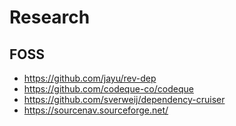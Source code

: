 # Research 

## FOSS
- https://github.com/jayu/rev-dep
- https://github.com/codeque-co/codeque
- https://github.com/sverweij/dependency-cruiser
- https://sourcenav.sourceforge.net/
